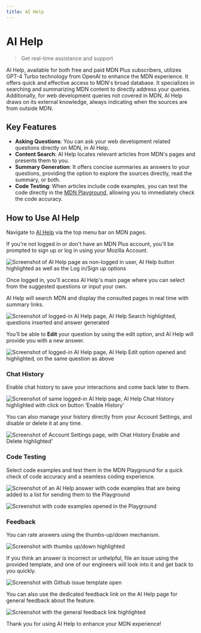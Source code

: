 ```yaml
---
title: AI Help
---
```


# AI Help

> Get real-time assistance and support

AI Help, available for both free and paid MDN Plus subscribers, utilizes GPT-4
Turbo technology from OpenAI to enhance the MDN experience. It offers quick and
effective access to MDN's broad database. It specializes in searching and
summarizing MDN content to directly address your queries. Additionally, for web
development queries not covered in MDN, AI Help draws on its external knowledge,
always indicating when the sources are from outside MDN.

## Key Features

- **Asking Questions**: You can ask your web development related questions
  directly on MDN, in AI Help.
- **Content Search**: AI Help locates relevant articles from MDN's pages and
  presents them to you.
- **Summary Generation**: It offers concise summaries as answers to your
  questions, providing the option to explore the sources directly, read the
  summary, or both.
- **Code Testing**: When articles include code examples, you can test the code
  directly in the [MDN Playground](/en-US/play), allowing you to immediately
  check the code accuracy.

## How to Use AI Help

Navigate to [AI Help](/en-US/plus/ai-help) via the top menu bar on MDN pages.

If you're not logged in or don't have an MDN Plus account, you'll be prompted to
sign up or log in using your Mozilla Account.

![Screenshot of AI Help page as non-logged in user, AI Help button highlighted as well as the Log in/Sign up options](/assets/plus-docs/ai-help/login-signup.png)

Once logged in, you'll access AI Help's main page where you can select from the
suggested questions or input your own.

AI Help will search MDN and display the consulted pages in real time with
summary links.

![Screenshot of logged-in AI Help page, AI Help Search highlighted, questions inserted and answer generated](/assets/plus-docs/ai-help/example-question-answering.png)

You’ll be able to **Edit** your question by using the edit option, and AI Help
will provide you with a new answer.

![Screenshot of logged-in AI Help page, AI Help Edit option opened and highlighted, on the same question as above](/assets/plus-docs/ai-help/example-question-editing.png)

### Chat History

Enable chat history to save your interactions and come back later to them.

![Screenshot of same logged-in AI Help page, AI Help Chat History highlighted with click on button ‘Enable History’](/assets/plus-docs/ai-help/history-banner.png)

You can also manage your history directly from your Account Settings, and
disable or delete it at any time.

![Screenshot of Account Settings page, with Chat History Enable and Delete highlighted’](/assets/plus-docs/ai-help/history-settings.png)

### Code Testing

Select code examples and test them in the MDN Playground for a quick check of
code accuracy and a seamless coding experience.

![Screenshot of an AI Help answer with code examples that are being added to a list for sending them to the Playground](/assets/plus-docs/ai-help/code-examples-queue.png)

![Screenshot with code examples opened in the Playground](/assets/plus-docs/ai-help/code-examples-playground.png)

### Feedback

You can rate answers using the thumbs-up/down mechanism.

![Screenshot with thumbs up/down highlighted](/assets/plus-docs/ai-help/rate-answers.png)

If you think an answer is incorrect or unhelpful, file an issue using the
provided template, and one of our engineers will look into it and get back to
you quickly.

![Screenshot with Github issue template open](/assets/plus-docs/ai-help/issue-template.png)

You can also use the dedicated feedback link on the AI Help page for general
feedback about the feature.

![Screenshot with the general feedback link highlighted](/assets/plus-docs/ai-help/report-feedback.png)

Thank you for using AI Help to enhance your MDN experience!
